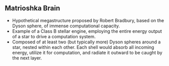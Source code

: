 Matrioshka Brain
----------------

* Hypothetical megastructure proposed by Robert Bradbury, based on the Dyson sphere, of immense computational capacity.
* Example of a Class B stellar engine, employing the entire energy output of a star to drive a computation system.
* Composed of at least two (but typically more) Dyson spheres around a star, nested within each other. Each shell would absorb all incoming energy, utilize it for computation, and radiate it outward to be caught by the next layer.
